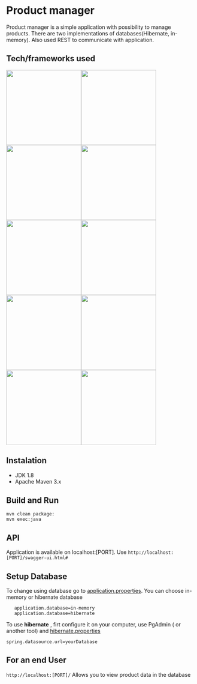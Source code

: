 # Product manager #

Product manager is a simple application with possibility to manage products.
There are two implementations of databases(Hibernate, in-memory).
Also used REST to communicate with application.

## Tech/frameworks used ##

<img src="https://whirly.pl/wp-content/uploads/2017/05/spring.png" width="200"><img src="http://yaqzi.pl/wp-content/uploads/2016/12/apache_maven.png" width="200"><img src="https://upload.wikimedia.org/wikipedia/commons/2/2c/Mockito_Logo.png" width="200"><img src="https://encrypted-tbn0.gstatic.com/images?q=tbn:ANd9GcTNkximiwITI1smJcOkn_bx2Zk_RnNKnmDq23Ua26wTVd_YNJcWgw" width="200"><img src="https://shiftkeylabs.ca/wp-content/uploads/2017/02/JUnit_logo.png" width="200"><img src="https://jules-grospeiller.fr/media/logo_competences/lang/json.png" width="200"><img src="http://www.postgresqltutorial.com/wp-content/uploads/2012/08/What-is-PostgreSQL.png" width="200"><img src="https://cdn.bulldogjob.com/system/readables/covers/000/001/571/thumb/27-02-2019.png" width="200"><img src="https://i2.wp.com/bykowski.pl/wp-content/uploads/2018/07/hibernate-2.png?w=300" width="200"><img src="http://mapstruct.org/images/mapstruct.png" width="200">

## Instalation ##

* JDK 1.8
* Apache Maven 3.x

## Build and Run ##
```
mvn clean package:
mvn exec:java
```
## API ##

Application is available on localhost:[PORT]. Use ```http://localhost:[PORT]/swagger-ui.html#```

## Setup Database ##

To change using database go to [application.properties](https://github.com/MaksymChernevskyy/ProductManager/blob/master/src/main/resources/application.properties). You can choose in-memory or hibernate database
```
   application.database=in-memory
   application.database=hibernate
```

To use **hibernate** , firt  configure it on your computer, use PgAdmin ( or another tool) and [hibernate.properties](https://github.com/MaksymChernevskyy/ProductManager/blob/master/src/main/resources/hibernate.properties)
```
spring.datasource.url=yourDatabase
```

## For an end User ##

```http://localhost:[PORT]/```
Allows you to view product data in the database